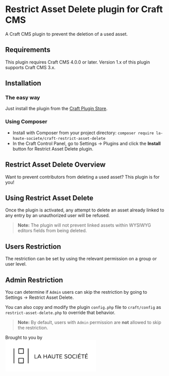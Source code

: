 # Restrict Asset Delete plugin for Craft CMS

A Craft CMS plugin to prevent the deletion of a used asset.


## Requirements

This plugin requires Craft CMS 4.0.0 or later. Version 1.x of this plugin supports Craft CMS 3.x.


## Installation

### The easy way

Just install the plugin from the [Craft Plugin Store][craft-plugin-store].

### Using Composer

  - Install with Composer from your project directory: `composer require la-haute-societe/craft-restrict-asset-delete`
  - In the Craft Control Panel, go to Settings → Plugins and click the **Install** button for Restrict Asset Delete plugin.


## Restrict Asset Delete Overview

Want to prevent contributors from deleting a used asset?
This plugin is for you!


## Using Restrict Asset Delete

Once the plugin is activated, any attempt to delete an asset already linked to any entry by an unauthorized user will be refused.

> **Note:**
> The plugin will not prevent linked assets within WYSIWYG editors fields from being deleted.

## Users Restriction

The restriction can be set by using the relevant permission on a group or user level.

## Admin Restriction 

You can determine if `Admin` users can skip the restriction by going to  Settings → Restrict Asset Delete.

You can also copy and modify the plugin `config.php` file to `craft/config` as `restrict-asset-delete.php` to override that behavior.

> **Note:**
> By default, users with `Admin` permission are **not** allowed to skip the restriction.


Brought to you by
<a href="https://www.lahautesociete.com" target="_blank"><br><img src=".readme/logo-lahautesociete.png" height="100" alt="Logo La Haute Société" /></a>

[craft-plugin-store]: https://plugins.craftcms.com
